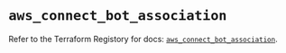 # `aws_connect_bot_association`

Refer to the Terraform Registory for docs: [`aws_connect_bot_association`](https://registry.terraform.io/providers/hashicorp/aws/5.11.0/docs/resources/connect_bot_association).
